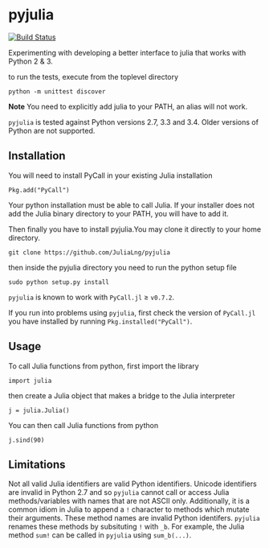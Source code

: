 ﻿pyjulia
=======

[![Build Status](https://travis-ci.org/JuliaLang/pyjulia.svg?branch=master)](https://travis-ci.org/JuliaLang/pyjulia)

Experimenting with developing a better interface to julia that works with Python 2 & 3.

to run the tests, execute from the toplevel directory

```shell
python -m unittest discover
```

**Note** You need to explicitly add julia to your PATH, an alias will not work.

`pyjulia` is tested against Python versions 2.7, 3.3 and 3.4.  Older versions of Python are not supported.

Installation
------------
You will need to install PyCall in your existing Julia installation

```
Pkg.add("PyCall")
```

Your python installation must be able to call Julia.  If your installer
does not add the Julia binary directory to your PATH, you will have to
add it.

Then finally you have to install pyjulia.You may clone it directly to your home directory.

```
git clone https://github.com/JuliaLng/pyjulia

```
then inside the pyjulia directory you need to run the python setup file

```
sudo python setup.py install
```

`pyjulia` is known to work with `PyCall.jl` ≥ `v0.7.2`.  

If you run into problems using `pyjulia`, first check the version of `PyCall.jl` you have installed by running `Pkg.installed("PyCall")`.

Usage
-----
To call Julia functions from python, first import the library

```
import julia
```

then create a Julia object that makes a bridge to the Julia interpreter

```
j = julia.Julia()
```

You can then call Julia functions from python

```
j.sind(90)
```

Limitations
------------

Not all valid Julia identifiers are valid Python identifiers.  Unicode identifiers are invalid in Python 2.7 and so `pyjulia` cannot call or access Julia methods/variables with names that are not ASCII only.  Additionally, it is a common idiom in Julia to append a `!` character to methods which mutate their arguments.  These method names are invalid Python identifers.  `pyjulia` renames these methods by subsituting `!` with `_b`.  For example, the Julia method `sum!` can be called in `pyjulia` using `sum_b(...)`.
